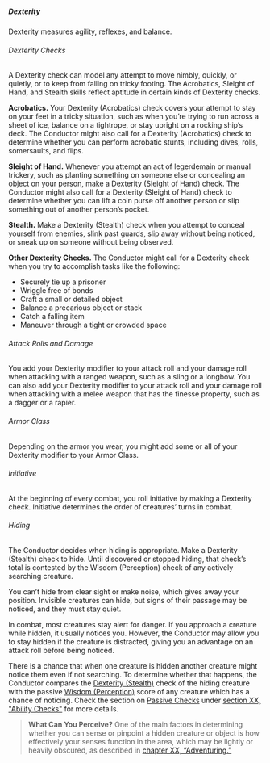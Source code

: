 ##### Dexterity
Dexterity measures agility, reflexes, and balance.

###### Dexterity Checks

A Dexterity check can model any attempt to move nimbly, quickly, or quietly, or to keep from falling on tricky footing.
The Acrobatics, Sleight of Hand, and Stealth skills reflect aptitude in certain kinds of Dexterity checks.

**Acrobatics.**
Your Dexterity (Acrobatics) check covers your attempt to stay on your feet in a tricky situation, such as when you’re trying to run across a sheet of ice, balance on a tightrope, or stay upright on a rocking ship’s deck.
The Conductor might also call for a Dexterity (Acrobatics) check to determine whether you can perform acrobatic stunts, including dives, rolls, somersaults, and flips.

**Sleight of Hand.**
Whenever you attempt an act of legerdemain or manual trickery, such as planting something on someone else or concealing an object on your person, make a Dexterity (Sleight of Hand) check.
The Conductor might also call for a Dexterity (Sleight of Hand) check to determine whether you can lift a coin purse off another person or slip something out of another person’s pocket.

**Stealth.**
Make a Dexterity (Stealth) check when you attempt to conceal yourself from enemies, slink past guards, slip away without being noticed, or sneak up on someone without being observed.

**Other Dexterity Checks.**
The Conductor might call for a Dexterity check when you try to accomplish tasks like the following:
- Securely tie up a prisoner
- Wriggle free of bonds
- Craft a small or detailed object
- Balance a precarious object or stack
- Catch a falling item
- Maneuver through a tight or crowded space

###### Attack Rolls and Damage

You add your Dexterity modifier to your attack roll and your damage roll when attacking with a ranged weapon, such as a sling or a longbow.
You can also add your Dexterity modifier to your attack roll and your damage roll when attacking with a melee weapon that has the finesse property, such as a dagger or a rapier.

###### Armor Class

Depending on the armor you wear, you might add some or all of your Dexterity modifier to your Armor Class.

###### Initiative

At the beginning of every combat, you roll initiative by making a Dexterity check.
Initiative determines the order of creatures’ turns in combat.

###### Hiding

The Conductor decides when hiding is appropriate.
Make a Dexterity (Stealth) check to hide.
Until discovered or stopped hiding, that check’s total is contested by the Wisdom (Perception) check of any actively searching creature.

You can’t hide from clear sight or make noise, which gives away your position.
Invisible creatures can hide, but signs of their passage may be noticed, and they must stay quiet.

In combat, most creatures stay alert for danger.
If you approach a creature while hidden, it usually notices you.
However, the Conductor may allow you to stay hidden if the creature is distracted, giving you an advantage on an attack roll before being noticed.

There is a chance that when one creature is hidden another creature might notice them even if not searching.
To determine whether that happens, the Conductor compares the [Dexterity (Stealth)](#Using_Dexterity_dexterity-checks) check of the hiding creature with the passive [Wisdom (Perception)](#Using_Wisdom_wisdom-checks) score of any creature which has a chance of noticing.
Check the section on [Passive Checks](#Ability_Checks_passive-checks) under [section XX, "Ability Checks"](#Ability_Checks_ability-checks) for more details.

> **What Can You Perceive?**
> One of the main factors in determining whether you can sense or pinpoint a hidden creature or object is how effectively your senses function in the area, which may be lightly or heavily obscured, as described in [chapter XX, “Adventuring.”](#adventuring)
